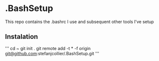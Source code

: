 # .BashSetup
This repo contains the .bashrc I use and subsequent other tools I've setup

## Instalation
'''
cd ~
git init .
git remote add -t \* -f origin git@github.com:stefanjcollier/.BashSetup.git
'''
